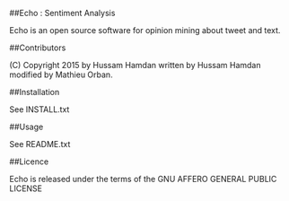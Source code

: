 
##Echo : Sentiment Analysis 

Echo is an open source software for opinion mining about tweet and text.


##Contributors

(C) Copyright 2015 by Hussam Hamdan written by Hussam Hamdan modified by Mathieu Orban.


##Installation

See INSTALL.txt


##Usage

See README.txt


##Licence

Echo is released under the terms of the GNU AFFERO GENERAL PUBLIC LICENSE


